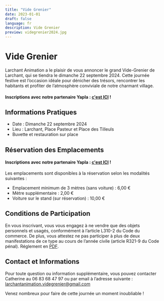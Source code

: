 ```yaml
---
title: "Vide Grenier"
date: 2023-01-01
draft: false
language: fr
description: Vide Grenier
preview: videgrenier2024.jpg
---
```


# Vide Grenier
Larchant Animation a le plaisir de vous annoncer le grand Vide-Grenier de Larchant, qui se tiendra le dimanche 22 septembre 2024. Cette journée festive est l’occasion idéale pour dénicher des trésors, rencontrer les habitants et profiter de l’atmosphère conviviale de notre charmant village.
#### Inscriptions avec notre partenaire Yapla : [c'est ICI](https://larchant-animation.s2.yapla.com/fr/event-60695) !



## Informations Pratiques

- Date : Dimanche 22 septembre 2024
- Lieu : Larchant, Place Pasteur et Place des Tilleuls
- Buvette et restauration sur place

## Réservation des Emplacements
#### Inscriptions avec notre partenaire Yapla : [c'est ICI](https://larchant-animation.s2.yapla.com/fr/event-60695) !


Les emplacements sont disponibles à la réservation selon les modalités suivantes :

- Emplacement minimum de 3 mètres (sans voiture) : 6,00 €
- Mètre supplémentaire : 2,00 €
- Voiture sur le stand (sur réservation) : 10,00 €


## Conditions de Participation

En vous inscrivant, vous vous engagez à ne vendre que des objets personnels et usagés, conformément à l’article L310-2 du Code du commerce. De plus, vous attestez ne pas participer à plus de deux manifestations de ce type au cours de l’année civile (article R321-9 du Code pénal).
Réglement en [PDF](REGLEMENT.pdf).

## Contact et Informations

Pour toute question ou information supplémentaire, vous pouvez contacter Catherine au 06 83 68 47 97 ou par email à l’adresse suivante : larchantanimation.videgrenier@gmail.com 

Venez nombreux pour faire de cette journée un moment inoubliable !


